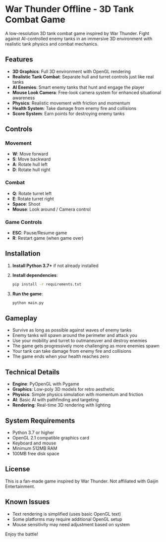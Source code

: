 # War Thunder Offline - 3D Tank Combat Game

A low-resolution 3D tank combat game inspired by War Thunder. Fight against AI-controlled enemy tanks in an immersive 3D environment with realistic tank physics and combat mechanics.

## Features

- **3D Graphics**: Full 3D environment with OpenGL rendering
- **Realistic Tank Combat**: Separate hull and turret controls just like real tanks
- **AI Enemies**: Smart enemy tanks that hunt and engage the player
- **Mouse Look Camera**: Free-look camera system for enhanced situational awareness
- **Physics**: Realistic movement with friction and momentum
- **Health System**: Take damage from enemy fire and collisions
- **Score System**: Earn points for destroying enemy tanks

## Controls

### Movement
- **W**: Move forward
- **S**: Move backward
- **A**: Rotate hull left
- **D**: Rotate hull right

### Combat
- **Q**: Rotate turret left
- **E**: Rotate turret right
- **Space**: Shoot
- **Mouse**: Look around / Camera control

### Game Controls
- **ESC**: Pause/Resume game
- **R**: Restart game (when game over)

## Installation

1. **Install Python 3.7+** if not already installed

2. **Install dependencies**:
   ```bash
   pip install -r requirements.txt
   ```

3. **Run the game**:
   ```bash
   python main.py
   ```

## Gameplay

- Survive as long as possible against waves of enemy tanks
- Enemy tanks will spawn around the perimeter and attack you
- Use your mobility and turret to outmaneuver and destroy enemies
- The game gets progressively more challenging as more enemies spawn
- Your tank can take damage from enemy fire and collisions
- The game ends when your health reaches zero

## Technical Details

- **Engine**: PyOpenGL with Pygame
- **Graphics**: Low-poly 3D models for retro aesthetic
- **Physics**: Simple physics simulation with momentum and friction
- **AI**: Basic AI with pathfinding and targeting
- **Rendering**: Real-time 3D rendering with lighting

## System Requirements

- Python 3.7 or higher
- OpenGL 2.1 compatible graphics card
- Keyboard and mouse
- Minimum 512MB RAM
- 100MB free disk space

## License

This is a fan-made game inspired by War Thunder. Not affiliated with Gaijin Entertainment.

## Known Issues

- Text rendering is simplified (uses basic OpenGL text)
- Some platforms may require additional OpenGL setup
- Mouse sensitivity may need adjustment based on system

Enjoy the battle!